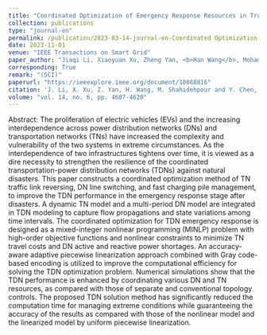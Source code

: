 ```yaml
---
title: "Coordinated Optimization of Emergency Response Resources in Transportation-Power Distribution Networks under Extreme Events"
collection: publications
type: "journal-en"
permalink: /publication/2023-03-14-journal-en-Coordinated Optimization of Emergency Response Resources in Transportation-Power Distribution Networks under Extreme Events
date: 2023-11-01
venue: "IEEE Transactions on Smart Grid"
paper_author: "Jiaqi Li, Xiaoyuan Xu, Zheng Yan, <b>Han Wang</b>, Mohammad Shahidehpour, Yue Chen"
corresponding: True
remark: "(SCI)"
paperurl: "https://ieeexplore.ieee.org/document/10068816"
citation: 'J. Li, X. Xu, Z. Yan, H. Wang, M. Shahidehpour and Y. Chen, "Coordinated Optimization of Emergency Response Resources in Transportation-Power Distribution Networks Under Extreme Events," in IEEE Transactions on Smart Grid, vol. 14, no. 6, pp. 4607-4620, Nov. 2023. '
volume: "vol. 14, no. 6, pp. 4607-4620"
---
```


Abstract:
The proliferation of electric vehicles (EVs) and the increasing interdependence across power distribution networks (DNs) and transportation networks (TNs) have increased the complexity and vulnerability of the two systems in extreme circumstances. As the interdependence of two infrastructures tightens over time, it is viewed as a dire necessity to strengthen the resilience of the coordinated transportation-power distribution networks (TDNs) against natural disasters. This paper constructs a coordinated optimization method of TN traffic link reversing, DN line switching, and fast charging pile management, to improve the TDN performance in the emergency response stage after disasters. A dynamic TN model and a multi-period DN model are integrated in TDN modeling to capture flow propagations and state variations among time intervals. The coordinated optimization for TDN emergency response is designed as a mixed-integer nonlinear programming (MINLP) problem with high-order objective functions and nonlinear constraints to minimize TN travel costs and DN active and reactive power shortages. An accuracy-aware adaptive piecewise linearization approach combined with Gray code-based encoding is utilized to improve the computational efficiency for solving the TDN optimization problem. Numerical simulations show that the TDN performance is enhanced by coordinating various DN and TN resources, as compared with those of separate and conventional topology controls. The proposed TDN solution method has significantly reduced the computation time for managing extreme conditions while guaranteeing the accuracy of the results as compared with those of the nonlinear model and the linearized model by uniform piecewise linearization.

